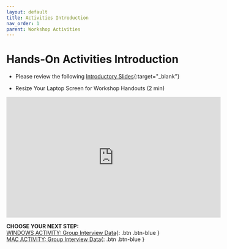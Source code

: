 ```yaml
---
layout: default
title: Activities Introduction
nav_order: 1
parent: Workshop Activities
---
```

# Hands-On Activities Introduction

- Please review the following [Introductory Slides](https://docs.google.com/presentation/d/1uCKD6YFe-ybNU3HUtvfaE2Dfi46gy1x85IOtU-n4jbk/){:target="_blank"}

- Resize Your Laptop Screen for Workshop Handouts (2 min)<br>
<iframe width="560" height="315" src="https://www.youtube.com/embed/Igk5hZUfzN0" title="YouTube video player" frameborder="0" allow="accelerometer; autoplay; clipboard-write; encrypted-media; gyroscope; picture-in-picture" allowfullscreen></iframe>

**CHOOSE YOUR NEXT STEP:**<br>
[WINDOWS ACTIVITY: Group Interview Data](act-1-windows.html){: .btn .btn-blue }<br>
[MAC ACTIVITY: Group Interview Data](act-1-mac.html){: .btn .btn-blue }

